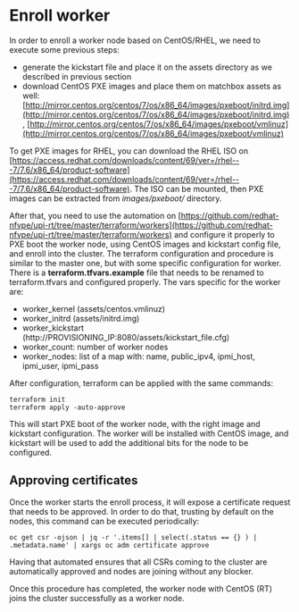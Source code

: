 # Enroll worker

In order to enroll a worker node based on CentOS/RHEL, we need to execute some previous steps:
 - generate the kickstart file and place it on the assets directory as we described in previous section
 - download CentOS PXE images and place them on matchbox assets as well: [http://mirror.centos.org/centos/7/os/x86_64/images/pxeboot/initrd.img](http://mirror.centos.org/centos/7/os/x86_64/images/pxeboot/initrd.img), [http://mirror.centos.org/centos/7/os/x86_64/images/pxeboot/vmlinuz](http://mirror.centos.org/centos/7/os/x86_64/images/pxeboot/vmlinuz)

 To get PXE images for RHEL, you can download the RHEL ISO on
 [https://access.redhat.com/downloads/content/69/ver=/rhel---7/7.6/x86_64/product-software](https://access.redhat.com/downloads/content/69/ver=/rhel---7/7.6/x86_64/product-software).
 The ISO can be mounted, then PXE images can be extracted from *images/pxeboot/*  directory.

After that, you need to use the automation on [https://github.com/redhat-nfvpe/upi-rt/tree/master/terraform/workers](https://github.com/redhat-nfvpe/upi-rt/tree/master/terraform/workers) and configure it properly to PXE boot the worker node, using CentOS images and kickstart config file, and enroll into the cluster.
The terraform configuration and procedure is similar to the master one, but with some specific configuration for worker. There is a **terraform.tfvars.example** file that needs to be renamed to terraform.tfvars and configured properly. The vars specific for the worker are:
 - worker_kernel (assets/centos.vmlinuz)
 - worker_initrd (assets/initrd.img)
 - worker_kickstart (http://PROVISIONING_IP:8080/assets/kickstart_file.cfg)
 - worker_count: number of worker nodes
 - worker_nodes: list of a map with: name, public_ipv4, ipmi_host, ipmi_user, ipmi_pass

After configuration, terraform can be applied with the same commands:

    terraform init
    terraform apply -auto-approve

This will start PXE boot of the worker node, with the right image and kickstart configuration. The worker will be installed with CentOS image, and kickstart will be used to add the additional bits for the node to be configured.

## Approving certificates
Once the worker starts the enroll process, it will expose a certificate request that needs to be approved. In order to do that, trusting by default on the nodes, this command can be executed periodically:

    oc get csr -ojson | jq -r '.items[] | select(.status == {} ) | .metadata.name' | xargs oc adm certificate approve

Having that automated ensures that all CSRs coming to the cluster are automatically approved and nodes are joining without any blocker.

Once this procedure has completed, the worker node with CentOS (RT) joins the cluster successfully as a worker node.

